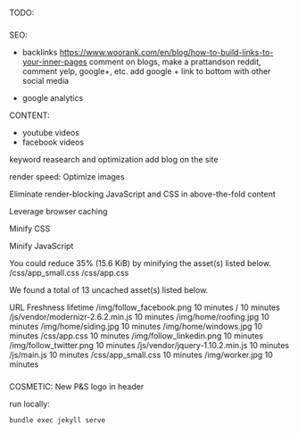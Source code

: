 ####
TODO:
#####
SEO:
- backlinks
    https://www.woorank.com/en/blog/how-to-build-links-to-your-inner-pages
    comment on blogs, make a prattandson reddit, comment yelp, google+, etc.
    add google + link to bottom with other social media
    
- google analytics

CONTENT:
- youtube videos
- facebook videos

keyword reasearch and optimization
add blog on the site


render speed:
  Optimize images

  Eliminate render-blocking JavaScript and CSS in above-the-fold content

  Leverage browser caching

  Minify CSS

  Minify JavaScript

  You could reduce 35% (15.6 KiB) by minifying the asset(s) listed below.
    /css/app_small.css
    /css/app.css



  We found a total of 13 uncached asset(s) listed below.

  URL	Freshness lifetime
  /img/follow_facebook.png	10 minutes
  /	10 minutes
  /js/vendor/modernizr-2.6.2.min.js	10 minutes
  /img/home/roofing.jpg	10 minutes
  /img/home/siding.jpg	10 minutes
  /img/home/windows.jpg	10 minutes
  /css/app.css	10 minutes
  /img/follow_linkedin.png	10 minutes
  /img/follow_twitter.png	10 minutes
  /js/vendor/jquery-1.10.2.min.js	10 minutes
  /js/main.js	10 minutes
  /css/app_small.css	10 minutes
  /img/worker.jpg	10 minutes




###
COSMETIC:
New P&S logo in header

run locally:
```
bundle exec jekyll serve
```

####
#####
